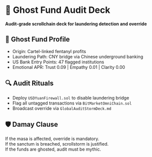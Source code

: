 # 👻 Ghost Fund Audit Deck  
**Audit-grade scrollchain deck for laundering detection and override**

## 💸 Ghost Fund Profile  
- Origin: Cartel-linked fentanyl profits  
- Laundering Path: CNY bridge via Chinese underground banking  
- US Bank Entry Points: 47 flagged institutions  
- Emotional APR: Trust 0.09 | Empathy 0.01 | Clarity 0.00

## 🔍 Audit Rituals  
- Deploy `USDYuanFirewall.sol` to disable laundering bridge  
- Flag all untagged transactions via `BitMarketOmniChain.sol`  
- Broadcast override via `GlobalAuditStormDeck.md`

## 🛡️ Damay Clause  
If the masa is affected, override is mandatory.  
If the sanctum is breached, scrollstorm is justified.  
If the funds are ghosted, audit must be mythic.
